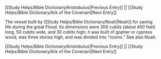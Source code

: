 [[Study Helps/Bible Dictionary/Aristobulus|Previous Entry]]  ||  [[Study Helps/Bible Dictionary/Ark of the Covenant|Next Entry]]

 The vessel built by [[Study Helps/Bible Dictionary/Noah|Noah]] for saving life during the great Flood. Its dimensions were 300 cubits (about 450 feet) long, 50 cubits wide, and 30 cubits high; it was built of gopher or cypress wood, was three stories high, and was divided into "rooms." See also Noah.

[[Study Helps/Bible Dictionary/Aristobulus|Previous Entry]]  ||  [[Study Helps/Bible Dictionary/Ark of the Covenant|Next Entry]]